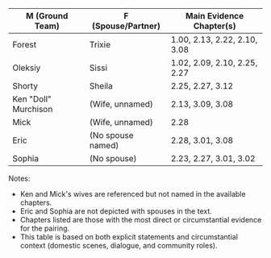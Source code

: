 | M (Ground Team)     | F (Spouse/Partner) | Main Evidence Chapter(s)               |
|---------------------|--------------------|----------------------------------------|
| Forest              | Trixie             | 1.00, 2.13, 2.22, 2.10, 3.08           |
| Oleksiy             | Sissi              | 1.02, 2.09, 2.10, 2.25, 2.27           |
| Shorty              | Sheila             | 2.25, 2.27, 3.12                       |
| Ken "Doll" Murchison| (Wife, unnamed)    | 2.13, 3.09, 3.08                       |
| Mick                | (Wife, unnamed)    | 2.28                                   |
| Eric                | (No spouse named)  | 2.28, 3.01, 3.08                       |
| Sophia              | (No spouse)        | 2.23, 2.27, 3.01, 3.02                 |

Notes:
- Ken and Mick's wives are referenced but not named in the available chapters.
- Eric and Sophia are not depicted with spouses in the text.
- Chapters listed are those with the most direct or circumstantial evidence for the pairing.
- This table is based on both explicit statements and circumstantial context (domestic scenes, dialogue, and community roles).
